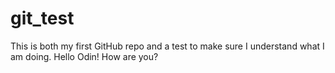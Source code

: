 # git_test
This is both my first GitHub repo and a test to make sure I understand what I am doing.
Hello Odin! How are you?
